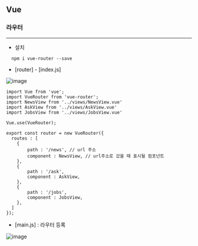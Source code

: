 ## Vue

### 라우터
---
+ 설치
```
  npm i vue-router --save
```

+ [router] - [index.js]

![image](https://user-images.githubusercontent.com/76584547/138820717-5e1208e9-3e0e-43d4-a913-8a3af71456a1.png)
```vue
import Vue from 'vue';
import VueRouter from 'vue-router';
import NewsView from '../views/NewsView.vue'
import AskView from '../views/AskView.vue'
import JobsView from '../views/JobsView.vue'

Vue.use(VueRouter);

export const router = new VueRouter({
  routes : [
    {
        path : '/news', // url 주소 
        component : NewsView, // url주소로 갔을 때 표시될 컴포넌트
    },
    {
        path : '/ask',
        component : AskView,
    },
    {
        path : '/jobs',
        component : JobsView,
    },
  ]
});
```


+ [main.js] : 라우터 등록

![image](https://user-images.githubusercontent.com/76584547/138819830-df22e018-6331-4bd4-9bb8-958b89741ad6.png)
